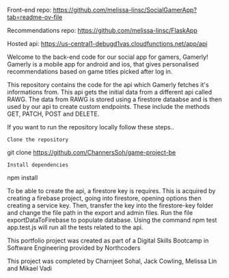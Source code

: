Front-end repo: https://github.com/melissa-linsc/SocialGamerApp?tab=readme-ov-file

Recommendations repo: https://github.com/melissa-linsc/FlaskApp

Hosted api: https://us-central1-debugd1vas.cloudfunctions.net/app/api

Welcome to the back-end code for our social app for gamers, Gamerly!
Gamerly is a mobile app for android and ios, that gives personalised recommendations based on game titles picked after log in.

This repository contains the code for the api which Gamerly fetches it's informations from. This api gets the initial data from a different api called RAWG. The data from RAWG is stored using a firestore dataabse and is then used by our api to create custom endpoints. These include the methods GET, PATCH, POST and DELETE.

If you want to run the repository locally follow these steps..

    Clone the repository

git clone https://github.com/ChannersSoh/game-project-be

    Install dependencies

npm install

To be able to create the api, a firestore key is requires. This is acquired by creating a firebase project, going into firestore, opening options then creating a service key. Then, transfer the key into the firestore-key folder and change the file path in the export and admin files. Run the file exportDataToFirebase to populate database. Using the command npm test app.test.js will run all the tests related to the api.

This portfolio project was created as part of a Digital Skills Bootcamp in Software Engineering provided by Northcoders

This project was completed by Charnjeet Sohal, Jack Cowling, Melissa Lin and Mikael Vadi 